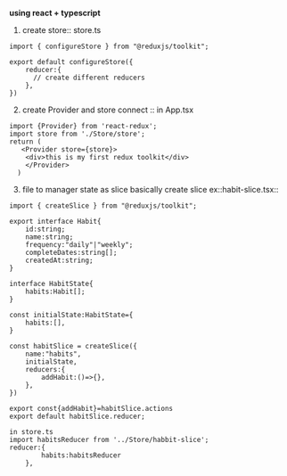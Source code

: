 <b>using react + typescript</b>

1) create store:: store.ts
```
import { configureStore } from "@reduxjs/toolkit";

export default configureStore({
    reducer:{
      // create different reducers
    },
})

```
2) create Provider and store connect :: in App.tsx
```
import {Provider} from 'react-redux';
import store from './Store/store';
return (
   <Provider store={store}>
    <div>this is my first redux toolkit</div>
    </Provider>
  )
```
3) file to manager state as slice
basically create slice 
ex::habit-slice.tsx::
```
import { createSlice } from "@reduxjs/toolkit";

export interface Habit{
    id:string;
    name:string;
    frequency:"daily"|"weekly";
    completeDates:string[];
    createdAt:string;
}

interface HabitState{
    habits:Habit[];
}

const initialState:HabitState={
    habits:[],
}

const habitSlice = createSlice({
    name:"habits",
    initialState,
    reducers:{
        addHabit:()=>{},
    },
})

export const{addHabit}=habitSlice.actions
export default habitSlice.reducer;

in store.ts
import habitsReducer from '../Store/habbit-slice';
reducer:{
        habits:habitsReducer
    },
```
